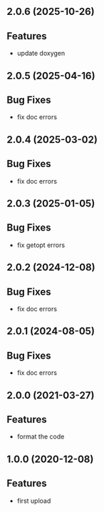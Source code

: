 ## 2.0.6 (2025-10-26)

## Features

- update doxygen

## 2.0.5 (2025-04-16)

## Bug Fixes

- fix doc errors

## 2.0.4 (2025-03-02)

## Bug Fixes

- fix doc errors

## 2.0.3 (2025-01-05)

## Bug Fixes

- fix getopt errors

## 2.0.2 (2024-12-08)

## Bug Fixes

- fix doc errors

## 2.0.1 (2024-08-05)

## Bug Fixes

- fix doc errors

## 2.0.0 (2021-03-27)

## Features

- format the code

## 1.0.0 (2020-12-08)

## Features

- first upload